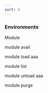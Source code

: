 ```yaml
---
sort: 6
---
```


### Environments

Module 

module avail

module load aaa

module list

module unload aaa

module purge






